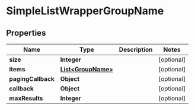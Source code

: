 

# SimpleListWrapperGroupName


## Properties

| Name | Type | Description | Notes |
|------------ | ------------- | ------------- | -------------|
|**size** | **Integer** |  |  [optional] |
|**items** | [**List&lt;GroupName&gt;**](GroupName.md) |  |  [optional] |
|**pagingCallback** | **Object** |  |  [optional] |
|**callback** | **Object** |  |  [optional] |
|**maxResults** | **Integer** |  |  [optional] |



